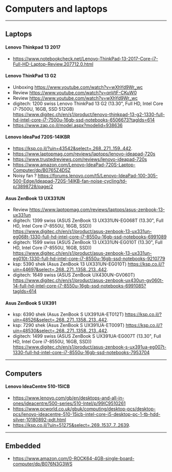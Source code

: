 
# Computers and laptops

--------------------------------
## Laptops
#### Lenovo Thinkpad 13 2017
* https://www.notebookcheck.net/Lenovo-ThinkPad-13-2017-Core-i7-Full-HD-Laptop-Review.207712.0.html

#### Lenovo ThinkPad 13 G2
* Unboxing    https://www.youtube.com/watch?v=wXhYd9Wr_wc
* Review      https://www.youtube.com/watch?v=qnVtF-CKuW0
* Review      https://www.youtube.com/watch?v=wXhYd9Wr_wc
* digitech: 1200 swiss Lenovo ThinkPad 13 G2 (13.30", Full HD, Intel Core i7-7500U, 16GB, SSD 512GB) https://www.digitec.ch/en/s1/product/lenovo-thinkpad-13-g2-1330-full-hd-intel-core-i7-7500u-16gb-ssd-notebooks-6506673?tagIds=614
* https://www.zap.co.il/model.aspx?modelid=938636


#### Lenovo IdeaPad 720S-14IKBR
* https://ksp.co.il/?uin=43542&select=.268..271..159..442.
* https://www.laptopmag.com/reviews/laptops/lenovo-ideapad-720s
* https://www.trustedreviews.com/reviews/lenovo-ideapad-720s
* https://www.amazon.com/Lenovo-IdeaPad-720S-Laptop-Computer/dp/B0765Z4D5Z
* Noisy fan ? https://forums.lenovo.com/t5/Lenovo-IdeaPad-100-305-500-Edge/Ideapad-720S-14IKB-fan-noise-cycling/td-p/3898728/page/2


#### Asus ZenBook 13 UX331UN
* Review  https://www.laptopmag.com/reviews/laptops/asus-zenbook-13-ux331un
* digitech:   1399 swiss  (ASUS ZenBook 13 UX331UN-EG068T (13.30", Full HD, Intel Core i7-8550U, 16GB, SSD))  https://www.digitec.ch/en/s1/product/asus-zenbook-13-ux331un-eg068t-1330-full-hd-intel-core-i7-8550u-16gb-ssd-notebooks-6991089
* digitech:   1599 swiss  (ASUS ZenBook 13 UX331UN-EG010T (13.30", Full HD, Intel Core i7-8550U, 16GB, SSD))  https://www.digitec.ch/en/s1/product/asus-zenbook-13-ux331un-eg010t-1330-full-hd-intel-core-i7-8550u-16gb-ssd-notebooks-9210779
* ksp:    5390 shek   (Asus ZenBook 13 UX331UN-EG010T)    https://ksp.co.il/?uin=44697&select=.268..271..1358..213..442.
* digitech:   1649 swiss  (ASUS ZenBook UX430UN-GV060T)   https://www.digitec.ch/en/s1/product/asus-zenbook-ux430un-gv060t-14-full-hd-intel-core-i7-8550u-16gb-ssd-notebooks-6991085?tagIds=614


#### Asus ZenBook S UX391
* ksp:        6390 shek   (Asus ZenBook S UX391UA-ET012T) https://ksp.co.il/?uin=48526&select=.268..271..1358..213..442.
* ksp:        7290 shek   (Asus ZenBook S UX391UA-ET009T) https://ksp.co.il/?uin=48530&select=.268..271..1358..213..442.
* digitech:   1499 swiss  (ASUS ZenBook S UX391UA-EG007T (13.30", Full HD, Intel Core i7-8550U, 16GB, SSD))   https://www.digitec.ch/en/s1/product/asus-zenbook-s-ux391ua-eg007t-1330-full-hd-intel-core-i7-8550u-16gb-ssd-notebooks-7953704


---------------------------------
## Computers

#### Lenovo IdeaCentre 510-15ICB
* https://www.lenovo.com/gb/en/desktops-and-all-in-ones/ideacentre/500-series/510-Intel/p/99IC9510261
* https://www.pcworld.co.uk/gbuk/computing/desktop-pcs/desktop-pcs/lenovo-ideacentre-510-15icb-intel-core-i5-desktop-pc-1-tb-hdd-silver-10180892-pdt.html
* https://ksp.co.il/?uin=51275&select=.269..1537..7..2639.


-----------------------------------
## Embedded
* <https://www.amazon.com/0-ROCK64-4GB-single-board-computer/dp/B076N3G3WS>




